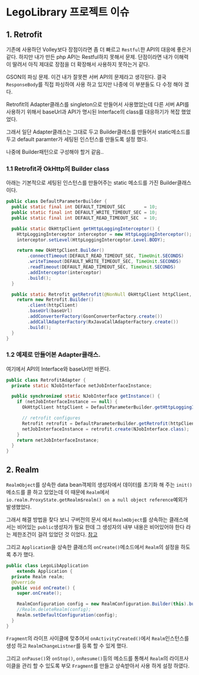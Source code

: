 # LegoLibrary 프로젝트 이슈  
## 1. Retrofit   
 기존에 사용하던 Volley보다 장점이라면 좀 더 빠르고 `Restful`한 API의 대응에 좋은거 같다. 하지만 내가 만든 php API는 Restful하지 못해서 문제. 단점이라면 내가 이해력이 딸려서 아직 제대로 장점을 더 확장해서 사용하지 못하는거 같다. 
         
 GSON의 파싱 문제. 이건 내가 잘못짠 서버 API의 문제라고 생각된다. 결국 `ResponseBody`를 직접 파싱하여 사용 하고 있지만 나중에 이 부분들도 다 수정 해야 겠다.

 Retrofit의 Adapter클래스를 singleton으로 만들어서 사용했었는데 다른 서버 API를 사용하기 위해서 baseUrl과 API가 명시된 Interface의 class를 대응하기가 복잡 했었었다.

 그래서 일단 Adapter클래스는 그대로 두고 Builder클래스를 만들어서 static메소드를 두고 default paramter가 세팅된 인스턴스를 만들도록 설정 했다.

 나중에 Builder패턴으로 구성해야 할거 같음..  
 
### 1.1 Retrofit과 OkHttp의 Builder class  
아래는 기본적으로 세팅된 인스턴스를 만들어주는 static 메소드를 가진 Builder클래스 이다.

```java
public class DefaultParameterBuilder {
  public static final int DEFAULT_TIMEOUT_SEC       = 10;
  public static final int DEFAULT_WRITE_TIMEOUT_SEC = 10;
  public static final int DEFAULT_READ_TIMEOUT_SEC  = 10;

  public static OkHttpClient getHttpLoggingInterceptor() {
    HttpLoggingInterceptor interceptor = new HttpLoggingInterceptor();
    interceptor.setLevel(HttpLoggingInterceptor.Level.BODY);

    return new OkHttpClient.Builder()
        .connectTimeout(DEFAULT_READ_TIMEOUT_SEC, TimeUnit.SECONDS)
        .writeTimeout(DEFAULT_WRITE_TIMEOUT_SEC, TimeUnit.SECONDS)
        .readTimeout(DEFAULT_READ_TIMEOUT_SEC, TimeUnit.SECONDS)
        .addInterceptor(interceptor)
        .build();
  }

  public static Retrofit getRetrofit(@NonNull OkHttpClient httpClient, @NonNull String baseUrl) {
    return new Retrofit.Builder()
        .client(httpClient)
        .baseUrl(baseUrl)
        .addConverterFactory(GsonConverterFactory.create())
        .addCallAdapterFactory(RxJavaCallAdapterFactory.create())
        .build();
  }
}
```

### 1.2 예제로 만들어본 Adapter클래스.   
여기에서 API의 Interface와 baseUrl만 바뀐다.

```java
public class RetrofitAdapter {
  private static NJobInterface netJobInterfaceInstance;

  public synchronized static NJobInterface getInstance() {
    if (netJobInterfaceInstance == null) {
      OkHttpClient httpClient = DefaultParameterBuilder.getHttpLoggingInterceptor();

      // retrofit configures
      Retrofit retrofit = DefaultParameterBuilder.getRetrofit(httpClient, ConstantParams.URL_PREFIX);
      netJobInterfaceInstance = retrofit.create(NJobInterface.class);
    }
    return netJobInterfaceInstance;
  }
}
```
  
## 2. Realm
 `RealmObject`를 상속한 data bean객체의 생성자에서 데이터를 초기화 해 주는 `init()`메소드를 콜 하고 있었는데 이 때문에 `Realm`에서 `io.realm.ProxyState.getRealm$realm() on a null object reference`예외가 발생했었다.  

 그래서 해결 방법을 찾다 보니 구버전의 문서 에서 `RealmObject`를 상속하는 클래스에서는 비어있는 `public`생성자가 필요 한데 그 생성자의 내부 내용은 비어있어야 한다 라는 제한조건이 걸려 있었던 것 이었다. [참고](https://realm.io/kr/docs/java/latest/#section-12) 

 그리고 `Application`을 상속한 클래스의 `onCreate()`메소드에서 `Realm`의 설정을 하도록 추가 했다.

```java
public class LegoLibApplication
    extends Application {
  private Realm realm;
  @Override
  public void onCreate() {
    super.onCreate();

    RealmConfiguration config = new RealmConfiguration.Builder(this).build();
    //Realm.deleteRealm(config);
    Realm.setDefaultConfiguration(config);
  }
}
```
`Fragment`의 라이프 사이클에 맞추어서 `onActivityCreated()`에서 `Realm`인스턴스를 생성 하고 `RealmChangeListner`를 등록 할 수 있게 했다. 

그리고 `onPause()`와 `onStop()`, `onResume()`등의 메소드를 통해서 `Realm`의 라이프사이클을 관리 할 수 있도록 부모 `Fragment`를 만들고 상속받아서 사용 하게 설정 하였다. 



